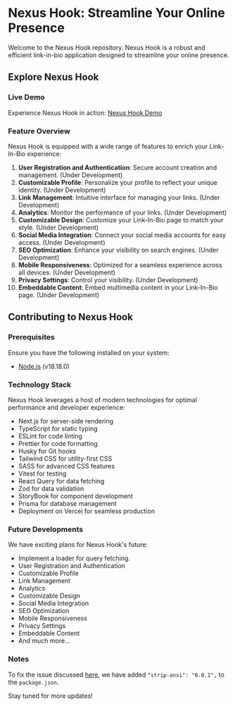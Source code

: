 # Nexus Hook: Streamline Your Online Presence

Welcome to the Nexus Hook repository. Nexus Hook is a robust and efficient link-in-bio application designed to streamline your online presence.

## Explore Nexus Hook

### Live Demo

Experience Nexus Hook in action: [Nexus Hook Demo](https://nexus-nook-seven.vercel.app/)

### Feature Overview

Nexus Hook is equipped with a wide range of features to enrich your Link-In-Bio experience:

1. **User Registration and Authentication**: Secure account creation and management. (Under Development)
2. **Customizable Profile**: Personalize your profile to reflect your unique identity. (Under Development)
3. **Link Management**: Intuitive interface for managing your links. (Under Development)
4. **Analytics**: Monitor the performance of your links. (Under Development)
5. **Customizable Design**: Customize your Link-In-Bio page to match your style. (Under Development)
6. **Social Media Integration**: Connect your social media accounts for easy access. (Under Development)
7. **SEO Optimization**: Enhance your visibility on search engines. (Under Development)
8. **Mobile Responsiveness**: Optimized for a seamless experience across all devices. (Under Development)
9. **Privacy Settings**: Control your visibility. (Under Development)
10. **Embeddable Content**: Embed multimedia content in your Link-In-Bio page. (Under Development)

## Contributing to Nexus Hook

### Prerequisites

Ensure you have the following installed on your system:

-   [Node.js](https://nodejs.org/en/) (v18.18.0)

### Technology Stack

Nexus Hook leverages a host of modern technologies for optimal performance and developer experience:

-   Next.js for server-side rendering
-   TypeScript for static typing
-   ESLint for code linting
-   Prettier for code formatting
-   Husky for Git hooks
-   Tailwind CSS for utility-first CSS
-   SASS for advanced CSS features
-   Vitest for testing
-   React Query for data fetching
-   Zod for data validation
-   StoryBook for component development
-   Prisma for database management
-   Deployment on Vercel for seamless production

### Future Developments

We have exciting plans for Nexus Hook's future:

-   Implement a loader for query fetching.
-   User Registration and Authentication
-   Customizable Profile
-   Link Management
-   Analytics
-   Customizable Design
-   Social Media Integration
-   SEO Optimization
-   Mobile Responsiveness
-   Privacy Settings
-   Embeddable Content
-   And much more...

### Notes

To fix the issue discussed [here](https://github.com/eslint/eslint/discussions/17215), we have added `"strip-ansi": "6.0.1",` to the `package.json`.

Stay tuned for more updates!
